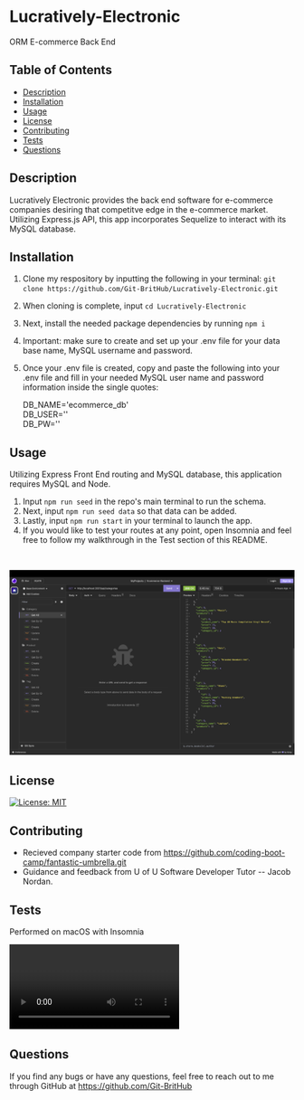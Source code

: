 # Lucratively-Electronic
ORM E-commerce Back End

## Table of Contents
* [Description](#description)
* [Installation](#installation)
* [Usage](#usage)
* [License](#license)
* [Contributing](#contributing)
* [Tests](#tests)
* [Questions](#questions)


## Description
Lucratively Electronic provides the back end software for e-commerce companies desiring that competitve edge in the e-commerce market. Utilizing Express.js API, this app incorporates Sequelize to interact with its MySQL database.


## Installation
1. Clone my respository by inputting the following in your terminal: `git clone https://github.com/Git-BritHub/Lucratively-Electronic.git`

2. When cloning is complete, input `cd Lucratively-Electronic`
3. Next, install the needed package dependencies by running `npm i`
4. Important: make sure to create and set up your .env file for your data base name, MySQL username and password.
5. Once your .env file is created, copy and paste the following into your .env file and fill in your needed MySQL user name and password information inside the single quotes:

    <p>DB_NAME='ecommerce_db'<br />
       DB_USER=''<br />
       DB_PW=''<br /></p>


## Usage
Utilizing Express Front End routing and MySQL database, this application requires MySQL and Node.
<br />

1. Input `npm run seed` in the repo's main terminal to run the schema.
2. Next, input `npm run seed data` so that data can be added.
3. Lastly, input `npm run start` in your terminal to launch the app.
4. If you would like to test your routes at any point, open Insomnia and feel free to follow my walkthrough in the Test section of this README. 
<br />

![alt text](assets/images/screenshot.png)


## License
[![License: MIT](https://img.shields.io/badge/License-MIT-yellow.svg)](https://opensource.org/licenses/MIT)

## Contributing
* Recieved company starter code from https://github.com/coding-boot-camp/fantastic-umbrella.git
* Guidance and feedback from U of U Software Developer Tutor -- Jacob Nordan.


## Tests
Performed on macOS with Insomnia
<br />

![alt text](assets/videos/LE.mp4)


## Questions
If you find any bugs or have any questions, feel free to reach out to me through GitHub at https://github.com/Git-BritHub 
